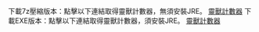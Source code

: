 下載7z壓縮版本：點擊以下連結取得靈獸計數器，無須安裝JRE。 
[靈獸計數器](https://github.com/a122121/ritualbeastsource/releases/download/ritual_beast/ritual_beast.7z)
下載EXE版本：點擊以下連結取得靈獸計數器，須安裝JRE。 
[靈獸計數器](https://github.com/a122121/ritualbeastsource/releases/download/ritual_beast/ritual_beast.exe)
